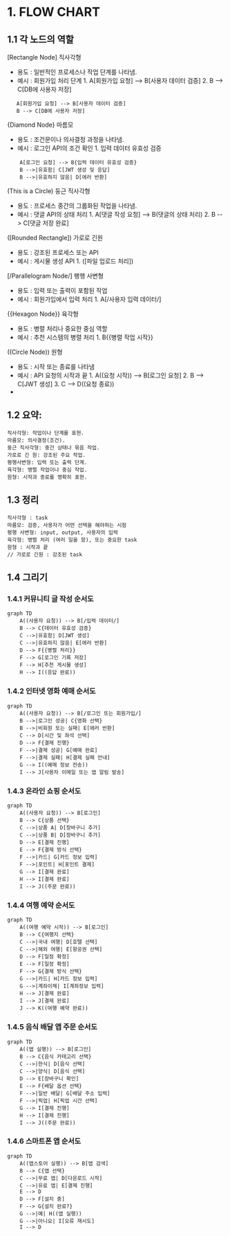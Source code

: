 # 1. FLOW CHART

## 1.1 각 노드의 역할
[Rectangle Node] 직사각형
 - 용도 : 일반적인 프로세스나 작업 단계를 나타냄.
 - 예시 : 회원가입 처리 단계
            1. A[회원가입 요청] --> B[사용자 데이터 검증]
            2. B --> C[DB에 사용자 저장]
 ```
    A[회원가입 요청] --> B[사용자 데이터 검증]
    B --> C[DB에 사용자 저장]
 ```
 
{Diamond Node} 마름모
 - 용도 : 조건문이나 의사결정 과정을 나타냄.
 - 예시 : 로그인 API의 조건 확인 
            1. 입력 데이터 유효성 검증
```
    A[로그인 요청] --> B{입력 데이터 유효성 검증}
    B -->|유효함| C[JWT 생성 및 응답]
    B -->|유효하지 않음| D[에러 반환]
```

(This is a Circle) 둥근 직사각형
 - 용도 : 프로세스 중간의 그룹화된 작업을 나타냄.
 - 예시 : 댓글 API의 상태 처리
            1. A[댓글 작성 요청] --> B(댓글의 상태 처리) 
            2. B --> C[댓글 저장 완료]
            
([Rounded Rectangle]) 가로로 긴원
 - 용도 : 강조된 프로세스 또는 API
 - 예시 : 게시물 생성 API
            1. ([파일 업로드 처리])
 
[/Parallelogram Node/] 팽행 사변형
 - 용도 : 입력 또는 출력이 포함된 작업
 - 예시 : 회원가입에서 입력 처리
            1. A[/사용자 입력 데이터/]
 
{{Hexagon Node}} 육각형
 - 용도 : 병렬 처리나 중요한 중심 역할
 - 예시 : 추천 시스템의 병렬 처리
            1. B{{병렬 작업 시작}}
 
((Circle Node)) 원형
 - 용도 : 시작 또는 종료를 나타냄
 - 예시 : API 요청의 시작과 끝
                1. A((요청 시작)) --> B[로그인 요청]
                2. B --> C[JWT 생성]
                3. C --> D((요청 종료))
 - 
## 1.2 요약:
```
직사각형: 작업이나 단계를 표현.
마름모: 의사결정(조건).
둥근 직사각형: 중간 상태나 묶음 작업.
가로로 긴 원: 강조된 주요 작업.
평행사변형: 입력 또는 출력 단계.
육각형: 병렬 작업이나 중심 작업.
원형: 시작과 종료를 명확히 표현.
```

## 1.3 정리
```
직사각형 : task 
마름모: 검증, 사용자가 어떤 선택을 해야하는 시점
평행 사변형: input, output, 사용자의 입력
육각형: 병렬 처리 (여러 일을 함), 또는 중요한 task
원형 : 시작과 끝
// 가로로 긴원 : 강조된 task
```

## 1.4 그리기
### 1.4.1 커뮤니티 글 작성 순서도
```mermaid
graph TD
    A((사용자 요청)) --> B[/입력 데이터/]
    B --> C{데이터 유효성 검증}
    C -->|유효함| D[JWT 생성]
    C -->|유효하지 않음| E[에러 반환]
    D --> F{{병렬 처리}}
    F --> G[로그인 기록 저장]
    F --> H[추천 게시물 생성]
    H --> I((응답 완료))
```

### 1.4.2 인터넷 영화 예매 순서도
```mermaid
graph TD
    A((사용자 요청)) --> B[/로그인 또는 회원가입/]
    B -->|로그인 성공| C{영화 선택}
    B -->|비회원 또는 실패| E[에러 반환]
    C --> D[시간 및 좌석 선택]
    D --> F{결제 진행}
    F -->|결제 성공| G[예매 완료]
    F -->|결제 실패| H[결제 실패 안내]
    G --> I((예매 정보 전송))
    I --> J[사용자 이메일 또는 앱 알림 발송]
```

### 1.4.3 온라인 쇼핑 순서도
```mermaid
graph TD
    A((사용자 요청)) --> B[로그인]
    B --> C{상품 선택}
    C -->|상품 A| D[장바구니 추가]
    C -->|상품 B| D[장바구니 추가]
    D --> E[결제 진행]
    E --> F{결제 방식 선택}
    F -->|카드| G[카드 정보 입력]
    F -->|포인트| H[포인트 결제]
    G --> I[결제 완료]
    H --> I[결제 완료]
    I --> J((주문 완료))
```

### 1.4.4 여행 예약 순서도
```mermaid
graph TD
    A((여행 예약 시작)) --> B[로그인]
    B --> C{여행지 선택}
    C -->|국내 여행| D[호텔 선택]
    C -->|해외 여행| E[항공권 선택]
    D --> F[일정 확정]
    E --> F[일정 확정]
    F --> G{결제 방식 선택}
    G -->|카드| H[카드 정보 입력]
    G -->|계좌이체| I[계좌정보 입력]
    H --> J[결제 완료]
    I --> J[결제 완료]
    J --> K((여행 예약 완료))
```
### 1.4.5 음식 배달 앱 주문 순서도
```mermaid
graph TD
    A((앱 실행)) --> B[로그인]
    B --> C{음식 카테고리 선택}
    C -->|한식| D[음식 선택]
    C -->|양식| D[음식 선택]
    D --> E[장바구니 확인]
    E --> F{배달 옵션 선택}
    F -->|일반 배달| G[배달 주소 입력]
    F -->|픽업| H[픽업 시간 선택]
    G --> I[결제 진행]
    H --> I[결제 진행]
    I --> J((주문 완료))
```

### 1.4.6 스마트폰 앱 순서도
```mermaid
graph TD
    A((앱스토어 실행)) --> B[앱 검색]
    B --> C{앱 선택}
    C -->|무료 앱| D[다운로드 시작]
    C -->|유료 앱| E[결제 진행]
    E --> D
    D --> F[설치 중]
    F --> G{설치 완료?}
    G -->|예| H((앱 실행))
    G -->|아니요| I[오류 재시도]
    I --> D

```




    






